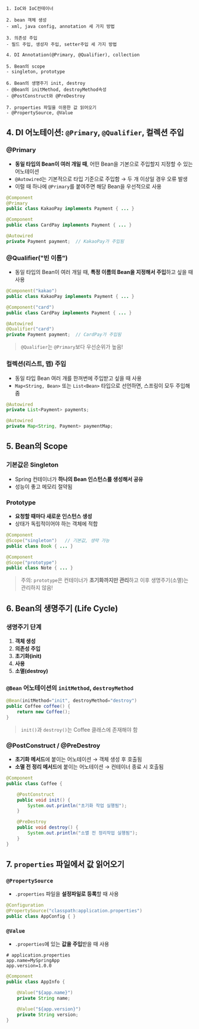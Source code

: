 ```
1. IoC와 IoC컨테이너 

2. bean 객체 생성
- xml, java config, annotation 세 가지 방법 

3. 의존성 주입 
- 필드 주입, 생성자 주입, setter주입 세 가지 방법

4. DI Annotation(@Primary, @Qualifier), collection

5. Bean의 scope
- singleton, prototype

6. Bean의 생명주기 init, destroy
- @Bean의 initMethod, destroyMethod속성
- @PostConstruct와 @PreDestroy

7. properties 파일을 이용한 값 읽어오기
- @PropertySource, @Value
```

## 4. DI 어노테이션: `@Primary`, `@Qualifier`, 컬렉션 주입

### @Primary

* **동일 타입의 Bean이 여러 개일 때**, 어떤 Bean을 기본으로 주입할지 지정할 수 있는 어노테이션
* `@Autowired`는 기본적으로 타입 기준으로 주입함 → 두 개 이상일 경우 오류 발생
* 이럴 때 하나에 `@Primary`를 붙여주면 해당 Bean을 우선적으로 사용

```java
@Component
@Primary
public class KakaoPay implements Payment { ... }

@Component
public class CardPay implements Payment { ... }

@Autowired
private Payment payment;  // KakaoPay가 주입됨
```


### @Qualifier("빈 이름")

* 동일 타입의 Bean이 여러 개일 때, **특정 이름의 Bean을 지정해서 주입**하고 싶을 때 사용

```java
@Component("kakao")
public class KakaoPay implements Payment { ... }

@Component("card")
public class CardPay implements Payment { ... }

@Autowired
@Qualifier("card")
private Payment payment;  // CardPay가 주입됨
```

> `@Qualifier`는 `@Primary`보다 우선순위가 높음!


### 컬렉션(리스트, 맵) 주입

* 동일 타입 Bean 여러 개를 한꺼번에 주입받고 싶을 때 사용
* `Map<String, Bean>` 또는 `List<Bean>` 타입으로 선언하면, 스프링이 모두 주입해줌

```java
@Autowired
private List<Payment> payments;

@Autowired
private Map<String, Payment> paymentMap;
```

## 5. Bean의 Scope

### 기본값은 Singleton

* Spring 컨테이너가 **하나의 Bean 인스턴스를 생성해서 공유**
* 성능이 좋고 메모리 절약됨

### Prototype

* **요청할 때마다 새로운 인스턴스 생성**
* 상태가 독립적이어야 하는 객체에 적합


```java
@Component
@Scope("singleton")   // 기본값, 생략 가능
public class Book { ... }

@Component
@Scope("prototype")
public class Note { ... }
```

> 주의: `prototype`은 컨테이너가 **초기화까지만 관리**하고 이후 생명주기(소멸)는 관리하지 않음!


## 6. Bean의 생명주기 (Life Cycle)

### 생명주기 단계

1. **객체 생성**
2. **의존성 주입**
3. **초기화(init)**
4. **사용**
5. **소멸(destroy)**

### `@Bean` 어노테이션의 `initMethod`, `destroyMethod`

```java
@Bean(initMethod="init", destroyMethod="destroy")
public Coffee coffee() {
    return new Coffee();
}
```

> `init()`과 `destroy()`는 Coffee 클래스에 존재해야 함

### @PostConstruct / @PreDestroy

* **초기화 메서드**에 붙이는 어노테이션 → 객체 생성 후 호출됨
* **소멸 전 정리 메서드**에 붙이는 어노테이션 → 컨테이너 종료 시 호출됨

```java
@Component
public class Coffee {

    @PostConstruct
    public void init() {
        System.out.println("초기화 작업 실행됨");
    }

    @PreDestroy
    public void destroy() {
        System.out.println("소멸 전 정리작업 실행됨");
    }
}
```


## 7. `properties` 파일에서 값 읽어오기

### `@PropertySource`

* `.properties` 파일을 **설정파일로 등록**할 때 사용

```java
@Configuration
@PropertySource("classpath:application.properties")
public class AppConfig { }
```

### `@Value`

* `.properties`에 있는 **값을 주입**받을 때 사용

```properties
# application.properties
app.name=MySpringApp
app.version=1.0.0
```

```java
@Component
public class AppInfo {

    @Value("${app.name}")
    private String name;

    @Value("${app.version}")
    private String version;
}
```